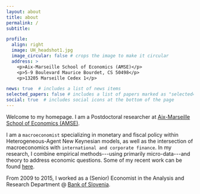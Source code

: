 ```yaml
---
layout: about
title: about
permalink: /
subtitle:

profile:
  align: right
  image: UH_headshot1.jpg
  image_circular: false # crops the image to make it circular
  address: >
    <p>Aix-Marseille School of Economics (AMSE)</p>
    <p>5-9 Boulevard Maurice Bourdet, CS 50498</p>
    <p>13205 Marseille Cedex 1</p>

news: true  # includes a list of news items
selected_papers: false # includes a list of papers marked as "selected={true}"
social: true  # includes social icons at the bottom of the page
---
```


Welcome to my homepage. I am a Postdoctoral researcher at [Aix-Marseille School of Economics (AMSE)](https://www.amse-aixmarseille.fr/en).

I am a `macroeconomist` specializing in monetary and fiscal policy within Heterogeneous-Agent New Keynesian models, as well as the intersection of macroeconomics with `international and corporate finance`. In my research, I combine empirical methods---using primarily micro-data---and theory to address economic questions. Some of my recent work can be found [here](/publications/).  

From 2009 to 2015, I worked as a (Senior) Economist in the Analysis and Research Department @ [Bank of Slovenia](https://www.bsi.si/en).
